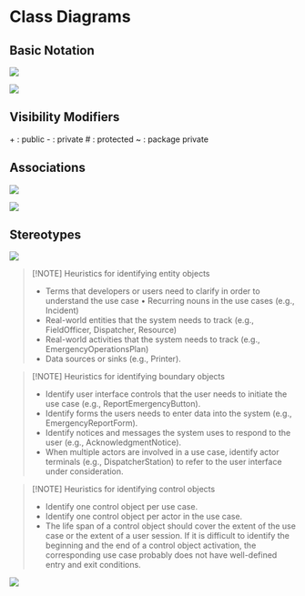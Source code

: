 # Class Diagrams
## Basic Notation
![](https://i.imgur.com/wP2mGKP.png)

![](https://i.imgur.com/epJI95o.png)

## Visibility Modifiers
\+ : public
\- : private 
\# : protected
~ : package private
## Associations
![](https://i.imgur.com/6joWlEo.png)

![](https://i.imgur.com/98E6kbI.png)
## Stereotypes
![](https://i.imgur.com/pNajniM.png)

> [!NOTE] Heuristics for identifying entity objects 
> - Terms that developers or users need to clarify in order to understand the use case • Recurring nouns in the use cases (e.g., Incident) 
> - Real-world entities that the system needs to track (e.g., FieldOfficer, Dispatcher, Resource) 
> - Real-world activities that the system needs to track (e.g., EmergencyOperationsPlan) 
> - Data sources or sinks (e.g., Printer).

> [!NOTE] Heuristics for identifying boundary objects 
> - Identify user interface controls that the user needs to initiate the use case (e.g., ReportEmergencyButton). 
> - Identify forms the users needs to enter data into the system (e.g., EmergencyReportForm).
> - Identify notices and messages the system uses to respond to the user (e.g., AcknowledgmentNotice). 
> - When multiple actors are involved in a use case, identify actor terminals (e.g., DispatcherStation) to refer to the user interface under consideration. 

> [!NOTE] Heuristics for identifying control objects 
>- Identify one control object per use case. 
>- Identify one control object per actor in the use case. 
>- The life span of a control object should cover the extent of the use case or the extent of a user session. If it is difficult to identify the beginning and the end of a control object activation, the corresponding use case probably does not have well-defined entry and exit conditions.

![](https://i.imgur.com/30K0QRU.png)


